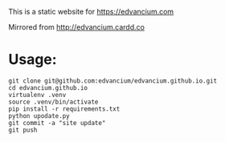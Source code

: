 This is a static website for https://edvancium.com

Mirrored from http://edvancium.cardd.co

# Usage:

```
git clone git@github.com:edvancium/edvancium.github.io.git
cd edvancium.github.io
virtualenv .venv
source .venv/bin/activate
pip install -r requirements.txt
python upodate.py
git commit -a "site update"
git push
```
